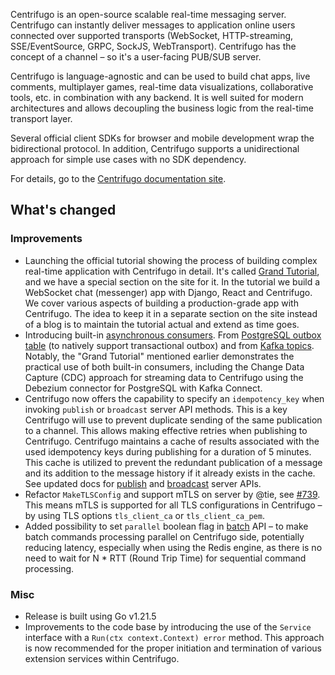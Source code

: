 Centrifugo is an open-source scalable real-time messaging server. Centrifugo can instantly deliver messages to application online users connected over supported transports (WebSocket, HTTP-streaming, SSE/EventSource, GRPC, SockJS, WebTransport). Centrifugo has the concept of a channel – so it's a user-facing PUB/SUB server.

Centrifugo is language-agnostic and can be used to build chat apps, live comments, multiplayer games, real-time data visualizations, collaborative tools, etc. in combination with any backend. It is well suited for modern architectures and allows decoupling the business logic from the real-time transport layer.

Several official client SDKs for browser and mobile development wrap the bidirectional protocol. In addition, Centrifugo supports a unidirectional approach for simple use cases with no SDK dependency.

For details, go to the [Centrifugo documentation site](https://centrifugal.dev).

## What's changed

### Improvements

* Launching the official tutorial showing the process of building complex real-time application with Centrifugo in detail. It's called [Grand Tutorial](https://centrifugal.dev/docs/tutorial/intro), and we have a special section on the site for it. In the tutorial we build a WebSocket chat (messenger) app with Django, React and Centrifugo. We cover various aspects of building a production-grade app with Centrifugo. The idea to keep it in a separate section on the site instead of a blog is to maintain the tutorial actual and extend as time goes.
* Introducing built-in [asynchronous consumers](https://centrifugal.dev/docs/server/consumers). From [PostgreSQL outbox table](https://centrifugal.dev/docs/server/consumers#postgresql-outbox-consumer) (to natively support transactional outbox) and from [Kafka topics](https://centrifugal.dev/docs/server/consumers#kafka-consumer). Notably, the "Grand Tutorial" mentioned earlier demonstrates the practical use of both built-in consumers, including the Change Data Capture (CDC) approach for streaming data to Centrifugo using the Debezium connector for PostgreSQL with Kafka Connect.
* Centrifugo now offers the capability to specify an `idempotency_key` when invoking `publish` or `broadcast` server API methods. This is a key Centrifugo will use to prevent duplicate sending of the same publication to a channel. This allows making effective retries when publishing to Centrifugo. Centrifugo maintains a cache of results associated with the used idempotency keys during publishing for a duration of 5 minutes. This cache is utilized to prevent the redundant publication of a message and its addition to the message history if it already exists in the cache. See updated docs for [publish](https://centrifugal.dev/docs/server/server_api#publish) and [broadcast](https://centrifugal.dev/docs/server/server_api#broadcast) server APIs.
* Refactor `MakeTLSConfig` and support mTLS on server by @tie, see [#739](https://github.com/centrifugal/centrifugo/pull/739). This means mTLS is supported for all TLS configurations in Centrifugo – by using TLS options `tls_client_ca` or `tls_client_ca_pem`. 
* Added possibility to set `parallel` boolean flag in [batch](https://centrifugal.dev/docs/server/server_api#batch) API – to make batch commands processing parallel on Centrifugo side, potentially reducing latency, especially when using the Redis engine, as there is no need to wait for N * RTT (Round Trip Time) for sequential command processing.

### Misc

* Release is built using Go v1.21.5
* Improvements to the code base by introducing the use of the `Service` interface with a `Run(ctx context.Context) error` method. This approach is now recommended for the proper initiation and termination of various extension services within Centrifugo.
